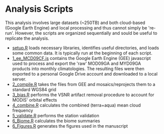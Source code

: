 Analysis Scripts
==============

This analysis involves large datasets (~250TB) and both cloud-based (Google Earth Engine) and local processing and thus cannot simply be 're-run'.  However, the scripts are organized sequentially and sould be useful to replicate the analysis.  

* [setup.R](setup.R) loads necessary libraries, identifies useful directories, and loads some common data.  It is typically run at the beginning of each script.
* [1_ee_MCD09CF.js](1_ee_MCD09CF.js) contains the Google Earth Engine (GEE) javascript used to process and export the 'raw' MOD09GA and MYD09GA products into monthly climatologies.  The resulting files were then exported to a personal Google Drive account and downloaded to a local server.
* [2_compile.R](2_compile.R) takes the files from GEE and mosaics/reprojects them to a standard WGS84 grid
* [3_bias.R](3_bias.R) performs the VSNR artifact removal procedure to account for MODIS' orbital effects
* [4_combine.R](4_combine.R) calculates the combined (terra+aqua) mean cloud frequency
* [5_validate.R](5_validate.R) performs the station validation
* [6_Biome.R](6_Biome.R) calculates the biome summaries
* [6_Figures.R](6_Figures.R) generates the figures used in the manuscript